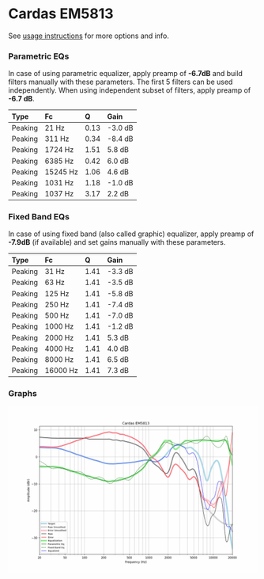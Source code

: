 # Cardas EM5813
See [usage instructions](https://github.com/jaakkopasanen/AutoEq#usage) for more options and info.

### Parametric EQs
In case of using parametric equalizer, apply preamp of **-6.7dB** and build filters manually
with these parameters. The first 5 filters can be used independently.
When using independent subset of filters, apply preamp of **-6.7 dB**.

| Type    | Fc       |    Q | Gain    |
|:--------|:---------|:-----|:--------|
| Peaking | 21 Hz    | 0.13 | -3.0 dB |
| Peaking | 311 Hz   | 0.34 | -8.4 dB |
| Peaking | 1724 Hz  | 1.51 | 5.8 dB  |
| Peaking | 6385 Hz  | 0.42 | 6.0 dB  |
| Peaking | 15245 Hz | 1.06 | 4.6 dB  |
| Peaking | 1031 Hz  | 1.18 | -1.0 dB |
| Peaking | 1037 Hz  | 3.17 | 2.2 dB  |

### Fixed Band EQs
In case of using fixed band (also called graphic) equalizer, apply preamp of **-7.9dB**
(if available) and set gains manually with these parameters.

| Type    | Fc       |    Q | Gain    |
|:--------|:---------|:-----|:--------|
| Peaking | 31 Hz    | 1.41 | -3.3 dB |
| Peaking | 63 Hz    | 1.41 | -3.5 dB |
| Peaking | 125 Hz   | 1.41 | -5.8 dB |
| Peaking | 250 Hz   | 1.41 | -7.4 dB |
| Peaking | 500 Hz   | 1.41 | -7.0 dB |
| Peaking | 1000 Hz  | 1.41 | -1.2 dB |
| Peaking | 2000 Hz  | 1.41 | 5.3 dB  |
| Peaking | 4000 Hz  | 1.41 | 4.0 dB  |
| Peaking | 8000 Hz  | 1.41 | 6.5 dB  |
| Peaking | 16000 Hz | 1.41 | 7.3 dB  |

### Graphs
![](./Cardas%20EM5813.png)